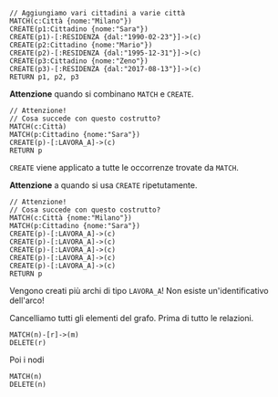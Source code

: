     // Aggiungiamo vari cittadini a varie città
    MATCH(c:Città {nome:"Milano"})
    CREATE(p1:Cittadino {nome:"Sara"})
    CREATE(p1)-[:RESIDENZA {dal:"1990-02-23"}]->(c)
    CREATE(p2:Cittadino {nome:"Mario"})
    CREATE(p2)-[:RESIDENZA {dal:"1995-12-31"}]->(c)    
    CREATE(p3:Cittadino {nome:"Zeno"})
    CREATE(p3)-[:RESIDENZA {dal:"2017-08-13"}]->(c)        
    RETURN p1, p2, p3

__Attenzione__
quando si combinano
`MATCH` e `CREATE`.

    // Attenzione!
    // Cosa succede con questo costrutto?
    MATCH(c:Città)
    MATCH(p:Cittadino {nome:"Sara"})
    CREATE(p)-[:LAVORA_A]->(c)
    RETURN p

`CREATE` viene applicato a tutte le occorrenze trovate da `MATCH`.

__Attenzione__
a quando si usa `CREATE` ripetutamente.

    // Attenzione!
    // Cosa succede con questo costrutto?
    MATCH(c:Città {nome:"Milano"})
    MATCH(p:Cittadino {nome:"Sara"})
    CREATE(p)-[:LAVORA_A]->(c)
    CREATE(p)-[:LAVORA_A]->(c)
    CREATE(p)-[:LAVORA_A]->(c)
    CREATE(p)-[:LAVORA_A]->(c)
    CREATE(p)-[:LAVORA_A]->(c)
    RETURN p

Vengono creati più archi di tipo `LAVORA_A`! Non esiste un'identificativo dell'arco!

Cancelliamo tutti gli elementi del grafo. Prima di tutto le relazioni.

    MATCH(n)-[r]->(m)
    DELETE(r)

Poi i nodi

    MATCH(n)
    DELETE(n)